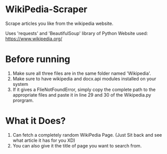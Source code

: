 # WikiPedia-Scraper
Scrape articles you like from the wikipedia website.

Uses 'requests' and 'BeautifulSoup' library of Python
Website used: https://www.wikipedia.org/

# Before running
1. Make sure all three files are in the same folder named 'Wikipedia'.
2. Make sure to have wikipedia and docx.api modules installed on your system
3. If it gives a FlieNotFoundError, simply copy the complete path to the appropriate files and paste it in line 29 and 30 of the Wikipedia.py prorgram.

# What it Does?
1. Can fetch a completely random WikiPedia Page. (Just Sit back and see what article it has for you XD)
2. You can also give it the title of page you want to search from.
